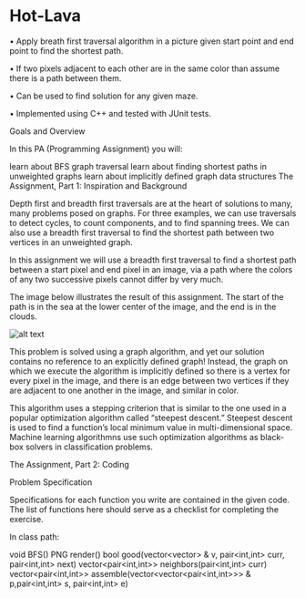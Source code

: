 # Hot-Lava

•	Apply breath first traversal algorithm in a picture given start point and end point to find the shortest path.

•	If two pixels adjacent to each other are in the same color than assume there is a path between them.

•	Can be used to find solution for any given maze. 

•	Implemented using C++ and tested with JUnit tests.	

Goals and Overview

In this PA (Programming Assignment) you will:

learn about BFS graph traversal
learn about finding shortest paths in unweighted graphs
learn about implicitly defined graph data structures
The Assignment, Part 1: Inspiration and Background

Depth first and breadth first traversals are at the heart of solutions to many, many problems posed on graphs. For three examples, we can use traversals to detect cycles, to count components, and to find spanning trees. We can also use a breadth first traversal to find the shortest path between two vertices in an unweighted graph.

In this assignment we will use a breadth first traversal to find a shortest path between a start pixel and end pixel in an image, via a path where the colors of any two successive pixels cannot differ by very much.

The image below illustrates the result of this assignment. The start of the path is in the sea at the lower center of the image, and the end is in the clouds.

![alt text](https://www.ugrad.cs.ubc.ca/~cs221/2017W2/mps/p4/given-sunshinePath.png)

This problem is solved using a graph algorithm, and yet our solution contains no reference to an explicitly defined graph! Instead, the graph on which we execute the algorithm is implicitly defined so there is a vertex for every pixel in the image, and there is an edge between two vertices if they are adjacent to one another in the image, and similar in color.

This algorithm uses a stepping criterion that is similar to the one used in a popular optimization algorithm called “steepest descent.” Steepest descent is used to find a function’s local minimum value in multi-dimensional space. Machine learning algorithmns use such optimization algorithms as black-box solvers in classification problems.

The Assignment, Part 2: Coding

Problem Specification

Specifications for each function you write are contained in the given code. The list of functions here should serve as a checklist for completing the exercise.

In class path:

void BFS()
PNG render()
bool good(vector<vector<bool>> & v, pair<int,int> curr, pair<int,int> next)
vector<pair<int,int>> neighbors(pair<int,int> curr)
vector<pair<int,int>> assemble(vector<vector<pair<int,int>>> & p,pair<int,int> s, pair<int,int> e)
